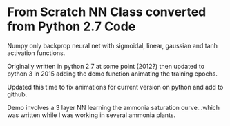 # From Scratch NN Class converted from Python 2.7 Code
Numpy only backprop neural net with sigmoidal, linear, gaussian and tanh activation functions.

Originally written in python 2.7 at some point (2012?) then updated to python 3 in 2015 adding the demo function animating the training epochs.

Updated this time to fix animations for current version on python and add to github.


Demo involves a 3 layer NN learning the ammonia saturation curve...which was written while I was working in several ammonia plants.
